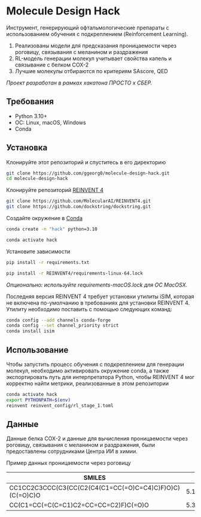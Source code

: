 # Molecule Design Hack
Инструмент, генерирующий офтальмологические препараты с использованием обучения с подкреплением (Reinforcement Learning).

1. Реализованы модели для предсказания проницаемости через роговицу, связывания с меланином и раздражения
2. RL-модель генерации молекул учитывает свойства капель и связывание с белком COX-2
3. Лучшие молекулы отбираются по критериям SAscore, QED


_Проект разработан в рамках хакатона ПРОСТО x СБЕР._ 

## Требования
- Python 3.10+
- ОС: Linux, macOS, Windows
- Conda


## Установка

Клонируйте этот репозиторий и спуститесь в его директорию
```bash
git clone https://github.com/ggeorg0/molecule-design-hack.git
cd molecule-design-hack
```

Клонируйте репозиторий [REINVENT 4](https://github.com/MolecularAI/REINVENT4.git)
```bash
git clone https://github.com/MolecularAI/REINVENT4.git
git clone https://github.com/dockstring/dockstring.git
```


Создайте окружение в [Conda](https://docs.conda.io/projects/conda/en/latest/index.html)
```bash
conda create -n "hack" python=3.10
```
```bash
conda activate hack
```

Установите зависимости
```bash
pip install -r requirements.txt
```
```bash
pip install -r REINVENT4/requirements-linux-64.lock
```
_Опционально: используйте _requirements-macOS.lock_ для ОС MacOSX._

Последняя версия REINVENT 4 требует установки утилиты iSIM, которая не включена по-умолчанию в требованиях для установки REINVENT 4. Утилиту необходимо поставить с помощью следующих команд:

```bash
conda config --add channels conda-forge
conda config --set channel_priority strict
conda install isim
```

## Использование
Чтобы запустить процесс обучения с подкреплением для генерации молекул, необходимо активировать окружение conda, а также экспортировать путь для интерпретатора Python, чтобы REINVENT 4 мог корректно найти метрики, реализованные в этом репозитории

```bash
conda activate hack
export PYTHONPATH=$(env)
reinvent reinvent_config/rl_stage_1.toml
```

## Данные
Данные белка COX-2 и данные для вычисления проницаемости через роговицу, связывания с меланином и раздражения, были предоставлены сотрудниками Центра ИИ в химии.

Пример данных проницаемости через роговицу

| SMILES  | logPerm |
| ------------- | ------------- |
| CC1CC2C3CCC(C3(CC(C2(C4(C1=CC(=O)C=C4)C)F)O)C)(C(=O)C)O  | 5.135798437050  |
| CC(C1=CC(=C(C=C1)C2=CC=CC=C2)F)C(=O)O  | 5.347107530717  |